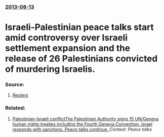 ### [2013-08-13](/news/2013/08/13/index.md)

# Israeli-Palestinian peace talks start amid controversy over Israeli settlement expansion and the release of 26 Palestinians convicted of murdering Israelis. 




### Source:

1. [Reuters](http://www.reuters.com/article/2013/08/12/us-palestinians-israel-idUSBRE97A06320130812)

### Related:

1. [Palestinian-Israeli conflictThe Palestinian Authority signs 15 UN/Geneva human rights treaties including the Fourth Geneva Convention. Israel responds with sanctions. Peace talks continue.  ](/news/2014/04/12/palestinian-israeli-conflictpthe-palestinian-authority-signs-15-un-geneva-human-rights-treaties-including-the-fourth-geneva-convention-isra.md) _Context: Peace talks_
